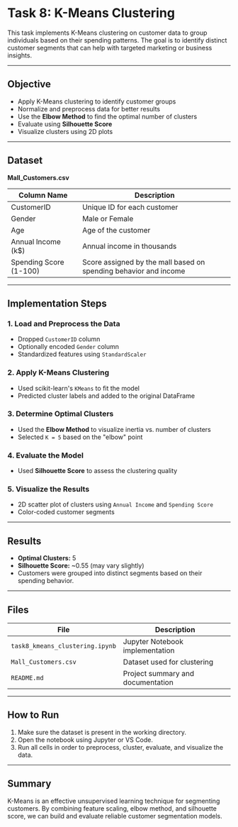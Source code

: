# Task 8: K-Means Clustering

This task implements K-Means clustering on customer data to group individuals based on their spending patterns. The goal is to identify distinct customer segments that can help with targeted marketing or business insights.

---

## Objective

- Apply K-Means clustering to identify customer groups
- Normalize and preprocess data for better results
- Use the **Elbow Method** to find the optimal number of clusters
- Evaluate using **Silhouette Score**
- Visualize clusters using 2D plots

---

## Dataset

**Mall_Customers.csv**

| Column Name             | Description                            |
|-------------------------|----------------------------------------|
| CustomerID              | Unique ID for each customer            |
| Gender                  | Male or Female                         |
| Age                     | Age of the customer                    |
| Annual Income (k$)      | Annual income in thousands             |
| Spending Score (1-100)  | Score assigned by the mall based on spending behavior and income |

---

## Implementation Steps

### 1. Load and Preprocess the Data
- Dropped `CustomerID` column
- Optionally encoded `Gender` column
- Standardized features using `StandardScaler`

### 2. Apply K-Means Clustering
- Used scikit-learn's `KMeans` to fit the model
- Predicted cluster labels and added to the original DataFrame

### 3. Determine Optimal Clusters
- Used the **Elbow Method** to visualize inertia vs. number of clusters
- Selected `K = 5` based on the "elbow" point

### 4. Evaluate the Model
- Used **Silhouette Score** to assess the clustering quality

### 5. Visualize the Results
- 2D scatter plot of clusters using `Annual Income` and `Spending Score`
- Color-coded customer segments

---

## Results

- **Optimal Clusters:** 5  
- **Silhouette Score:** ~0.55 (may vary slightly)  
- Customers were grouped into distinct segments based on their spending behavior.

---

## Files

| File                          | Description                                 |
|-------------------------------|---------------------------------------------|
| `task8_kmeans_clustering.ipynb` | Jupyter Notebook implementation             |
| `Mall_Customers.csv`          | Dataset used for clustering                 |
| `README.md`                   | Project summary and documentation           |


---

## How to Run

1. Make sure the dataset is present in the working directory.
2. Open the notebook using Jupyter or VS Code.
3. Run all cells in order to preprocess, cluster, evaluate, and visualize the data.

---

## Summary

K-Means is an effective unsupervised learning technique for segmenting customers. By combining feature scaling, elbow method, and silhouette score, we can build and evaluate reliable customer segmentation models.
